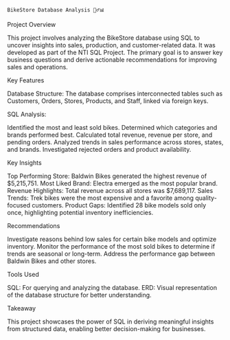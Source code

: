     BikeStore Database Analysis 🚴‍♂️📊

Project Overview

This project involves analyzing the BikeStore database using SQL to uncover insights into sales, production, and customer-related data. It was developed as part of the NTI SQL Project. The primary goal is to answer key business questions and derive actionable recommendations for improving sales and operations.

Key Features

Database Structure: The database comprises interconnected tables such as Customers, Orders, Stores, Products, and Staff, linked via foreign keys.

SQL Analysis:

Identified the most and least sold bikes.
Determined which categories and brands performed best.
Calculated total revenue, revenue per store, and pending orders.
Analyzed trends in sales performance across stores, states, and brands.
Investigated rejected orders and product availability.

Key Insights

Top Performing Store: Baldwin Bikes generated the highest revenue of $5,215,751.
Most Liked Brand: Electra emerged as the most popular brand.
Revenue Highlights: Total revenue across all stores was $7,689,117.
Sales Trends: Trek bikes were the most expensive and a favorite among quality-focused customers.
Product Gaps: Identified 28 bike models sold only once, highlighting potential inventory inefficiencies.

Recommendations

Investigate reasons behind low sales for certain bike models and optimize inventory.
Monitor the performance of the most sold bikes to determine if trends are seasonal or long-term.
Address the performance gap between Baldwin Bikes and other stores.

Tools Used

SQL: For querying and analyzing the database.
ERD: Visual representation of the database structure for better understanding.

Takeaway

This project showcases the power of SQL in deriving meaningful insights from structured data, enabling better decision-making for businesses.


